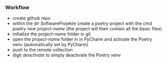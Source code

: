 ### Workflow

+ create github repo
+ within the dir SoftwareProjekte create a poetry project with the cmd _poetry new project-name_ (the project will then contain all the basic files)
+ initialize the _project-name_ folder in git
+ open the _project-name_ folder in in PyCharm and activate the Poetry venv (automatically set by PyCharm)
+ push to the remote collection
+ digit _deactivate_ to simply deactivate the Poetry venv
